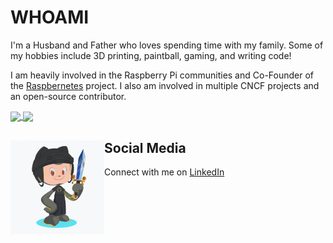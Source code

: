 # WHOAMI

I'm a Husband and Father who loves spending time with my family. Some of my hobbies include 3D printing, paintball, gaming, and writing code!

I am heavily involved in the Raspberry Pi communities and Co-Founder of the [Raspbernetes](https://github.com/raspbernetes) project. I also am involved in multiple CNCF projects and an open-source contributor.

<a href="https://github-readme-stats.vercel.app/api/top-langs/?username=xUnholy&hide=hcl&theme=radical">
  <img align="center" src="https://github-readme-stats.vercel.app/api/top-langs/?username=xUnholy&hide=hcl&theme=radical" />
</a>
<a href="https://github-readme-stats.vercel.app/api?username=xUnholy&show_icons=true&theme=radical&count_private=true&hide=stars">
  <img align="center" src="https://github-readme-stats.vercel.app/api?username=xUnholy&show_icons=true&theme=radical&count_private=true&hide=stars" />
</a>

## Social Media <a href="https://github.com/sponsors/xUnholy"><img align="left" width="150" height="150" src="https://github.com/xUnholy/xUnholy/blob/master/octoxunholy/xunholy-octocat-rotating.gif?raw=true"></a>

Connect with me on <a href="https://www.linkedin.com/in/michael-fornaro-5b756179/">LinkedIn</a>









